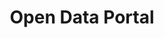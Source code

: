 ---
layout: tool
name: dataportal
title: Open Data Portal
external-url: http://data.code4sa.org
image: dataportal.png
homepage: true
logo: 
oneliner: A wide range of datasets from medicine prices to civil marriages
opener: Our data portal is home to orphaned or esoteric datasets that you might find difficult to find elsewhere.
tool-info:
- bullet: Search for datasets by category, keyword or type
- bullet: Explore, analyse, visualise and download data
- bullet: Add new datasets by emailing info@openup.org.za
slideshow:
- image: dataportal1.jpg
- image: dataportal2.jpg
- image: dataportal3.jpg
- image: dataportal4.jpg
creators:
- name: adi
collaborators:
- name: Socrata
  image: socrata.png
  external-url: https://socrata.com/
---